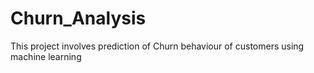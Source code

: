 # Churn_Analysis
This project involves prediction of Churn behaviour of customers using machine learning
